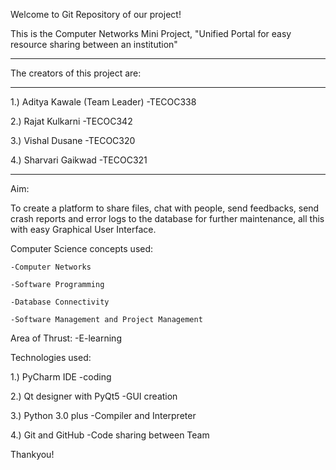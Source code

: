 Welcome to Git Repository of our project!

This is the Computer Networks Mini Project,
"Unified Portal for easy resource sharing between an institution"

----------------------------------------------------------------------------------------


The creators of this project are:

----------------------------------------------------------------------------------------

1.) Aditya Kawale (Team Leader)    -TECOC338

2.) Rajat Kulkarni                 -TECOC342

3.) Vishal Dusane                  -TECOC320

4.) Sharvari Gaikwad               -TECOC321

----------------------------------------------------------------------------------------

Aim:

To create a platform to share files, chat with people, send feedbacks, send crash reports and error logs to the database for further maintenance,
all this with easy Graphical User Interface.

Computer Science concepts used:

    -Computer Networks

    -Software Programming

    -Database Connectivity

    -Software Management and Project Management

Area of Thrust:
    -E-learning

Technologies used:

1.) PyCharm IDE                  -coding

2.) Qt designer with PyQt5       -GUI creation

3.) Python 3.0 plus              -Compiler and Interpreter

4.) Git and GitHub               -Code sharing between Team


Thankyou!
